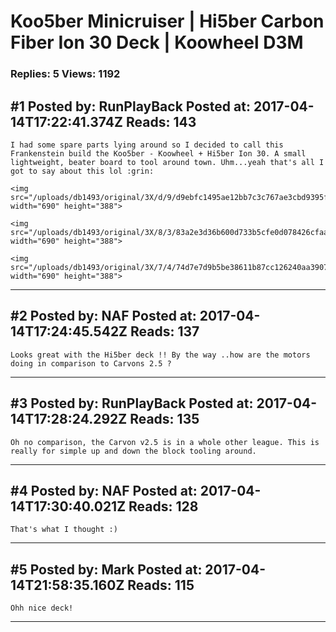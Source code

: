 # Koo5ber Minicruiser &#124; Hi5ber Carbon Fiber Ion 30 Deck &#124; Koowheel D3M

### Replies: 5 Views: 1192

## \#1 Posted by: RunPlayBack Posted at: 2017-04-14T17:22:41.374Z Reads: 143

```
I had some spare parts lying around so I decided to call this Frankenstein build the Koo5ber - Koowheel + Hi5ber Ion 30. A small lightweight, beater board to tool around town. Uhm...yeah that's all I got to say about this lol :grin:

<img src="/uploads/db1493/original/3X/d/9/d9ebfc1495ae12bb7c3c767ae3cbd9395f721d8e.jpg" width="690" height="388">

<img src="/uploads/db1493/original/3X/8/3/83a2e3d36b600d733b5cfe0d078426cfaaaef51a.jpg" width="690" height="388">

<img src="/uploads/db1493/original/3X/7/4/74d7e7d9b5be38611b87cc126240aa390799bda1.jpg" width="690" height="388">
```

---
## \#2 Posted by: NAF Posted at: 2017-04-14T17:24:45.542Z Reads: 137

```
Looks great with the Hi5ber deck !! By the way ..how are the motors doing in comparison to Carvons 2.5 ?
```

---
## \#3 Posted by: RunPlayBack Posted at: 2017-04-14T17:28:24.292Z Reads: 135

```
Oh no comparison, the Carvon v2.5 is in a whole other league. This is really for simple up and down the block tooling around.
```

---
## \#4 Posted by: NAF Posted at: 2017-04-14T17:30:40.021Z Reads: 128

```
That's what I thought :)
```

---
## \#5 Posted by: Mark Posted at: 2017-04-14T21:58:35.160Z Reads: 115

```
Ohh nice deck!
```

---

